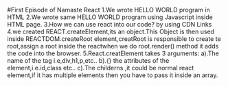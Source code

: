 #First Episode of Namaste React
1.We wrote HELLO WORLD program in HTML
2.We wrote same HELLO WORLD program using Javascript inside HTML page.
3.How we can use react into our code? by using CDN Links
4.we created REACT.createElement,its an object.This Object is then used inside REACTDOM.createRoot element,creatRoot is responsible to create te root,assign a root inside the reactwhen we do root.render() method it adds the code into the browser.
5.React.creatElement takes 3 arguments:
a).The name of the tag i.e,div,h1,p,etc..
b).{} the attributes of the element,i.e.id,class etc..
c).The childerns ,it could be normal react element,if it has multiple elements then you have to pass it inside an array.
